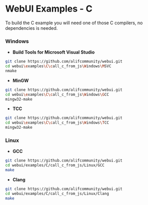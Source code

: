 
# WebUI Examples - C

To build the C example you will need one of those C compilers, no dependencies is needed.

### Windows

- **Build Tools for Microsoft Visual Studio**
```sh
git clone https://github.com/alifcommunity/webui.git
cd webui\examples\C\call_c_from_js\Windows\MSVC
nmake
```

- **MinGW**
```sh
git clone https://github.com/alifcommunity/webui.git
cd webui\examples\C\call_c_from_js\Windows\GCC
mingw32-make
```

- **TCC**
```sh
git clone https://github.com/alifcommunity/webui.git
cd webui\examples\C\call_c_from_js\Windows\TCC
mingw32-make
```

### Linux

- **GCC**
```sh
git clone https://github.com/alifcommunity/webui.git
cd webui/examples/C/call_c_from_js/Linux/GCC
make
```

- **Clang**
```sh
git clone https://github.com/alifcommunity/webui.git
cd webui/examples/C/call_c_from_js/Linux/Clang
make
```
